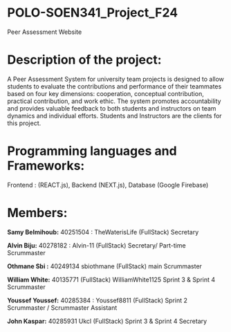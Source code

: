 # POLO-SOEN341_Project_F24
Peer Assessment Website

# Description of the project:
A Peer Assessment System for university team projects is designed to allow students to evaluate the contributions and performance of their teammates based on four key dimensions: cooperation, conceptual contribution, practical contribution, and work ethic. The system promotes accountability and provides valuable feedback to both students and instructors on team dynamics and individual efforts. Students and Instructors are the clients for this project.

# Programming languages and Frameworks:
Frontend : (REACT.js),  Backend (NEXT.js), Database (Google Firebase)

# Members:

**Samy Belmihoub:** 40251504 : TheWaterisLife (FullStack) Secretary

**Alvin Biju:** 40278182 : Alvin-11   (FullStack) Secretary/ Part-time Scrummaster

**Othmane Sbi :** 40249134 sbiothmane (FullStack) main Scrummaster

**William White:** 40135771  (FullStack) WilliamWhite1125 Sprint 3 & Sprint 4 Scrummaster

**Youssef Youssef:** 40285384 : Youssef8811  (FullStack) Sprint 2 Scrummaster / Scrummaster Assistant


**John Kaspar:** 40285931 Ukcl  (FullStack) Sprint 3 & Sprint 4 Secretary

